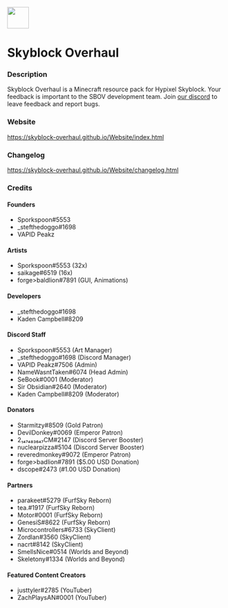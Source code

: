 <img src='https://i.imgur.com/BB1Z8Aq.png' width='50'></img>
# Skyblock Overhaul
### Description
Skyblock Overhaul is a Minecraft resource pack for Hypixel Skyblock. Your feedback is important to the SBOV development team. Join [our discord](http://discord.gg/MGpAEZyKp5) to leave feedback and report bugs.
### Website
https://skyblock-overhaul.github.io/Website/index.html
### Changelog
https://skyblock-overhaul.github.io/Website/changelog.html
### Credits
#### Founders
- Sporkspoon#5553
- \_stefthedoggo#1698
- VAPID Peakz
#### Artists
- Sporkspoon#5553 (32x)
- saikage#6519 (16x)
- forge>baldlion#7891 (GUI, Animations) 
#### Developers
- \_stefthedoggo#1698
- Kaden Campbell#8209
#### Discord Staff
- Sporkspoon#5553 (Art Manager)
- \_stefthedoggo#1698 (Discord Manager)
- VAPID Peakz#7506 (Admin)
- NameWasntTaken#6074 (Head Admin)
- SeBook#0001 (Moderator)
- Sir Obsidian#2640 (Moderator)
- Kaden Campbell#8209 (Moderator)
#### Donators
- Starmitzy#8509 (Gold Patron)
- DevilDonkey#0069 (Emperor Patron)
- 2₁₄₇₄₈₃₆₄₇CM#2147 (Discord Server Booster)
- nuclearpizza#5104 (Discord Server Booster)
- reveredmonkey#9072 (Emperor Patron)
- forge>badlion#7891 ($5.00 USD Donation)
- dscope#2473 (#1.00 USD Donation)
#### Partners
- parakeet#5279 (FurfSky Reborn)
- tea.#1917 (FurfSky Reborn)
- Motor#0001 (FurfSky Reborn)
- GenesiS#8622 (FurfSky Reborn)
- Microcontrollers#6733 (SkyClient)
- Zordlan#3560 (SkyClient)
- nacrt#8142 (SkyClient)
- SmellsNice#0514 (Worlds and Beyond)
- Skeletony#1334 (Worlds and Beyond)
#### Featured Content Creators
- justtyler#2785 (YouTuber)
- ZachPlaysAN#0001 (YouTuber)
